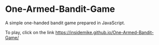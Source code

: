 # One-Armed-Bandit-Game

A simple one-handed bandit game prepared in JavaScript.

To play, click on the link https://insidemike.github.io/One-Armed-Bandit-Game/
